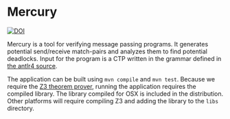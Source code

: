 # Mercury

[![DOI](https://zenodo.org/badge/21578/byu-vv-lab/mercury.svg)](https://zenodo.org/badge/latestdoi/21578/byu-vv-lab/mercury)

Mercury is a tool for verifying message passing programs. It generates potential send/receive match-pairs and analyzes
them to find potential deadlocks. Input for the program is a CTP written in the grammar defined in
[the antlr4 source](src/main/antlr4/edu/byu/cs/vv/Parser/CTPParser.g4).

The application can be built using `mvn compile` and `mvn test`. Because we require the
[Z3 theorem prover](https://github.com/Z3Prover/z3), running the application requires the compiled library.
The library compiled for OSX is included in the distribution. Other platforms will require compiling Z3 and adding
the library to the `libs` directory.